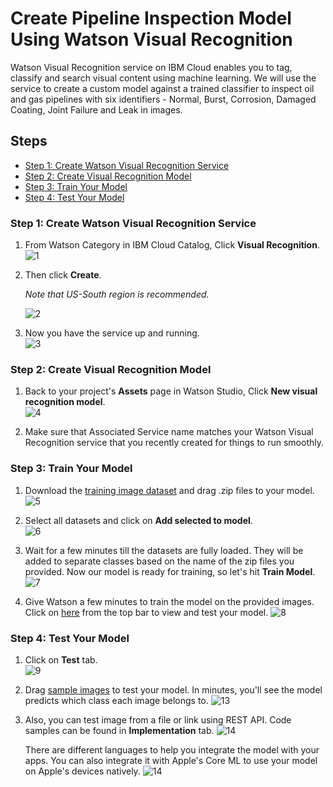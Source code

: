 # Create Pipeline Inspection Model Using Watson Visual Recognition

Watson Visual Recognition service on IBM Cloud enables you to tag, classify and search visual content using machine learning. We will use the service to create a custom model against a trained classifier to inspect oil and gas pipelines with six identifiers - Normal, Burst, Corrosion, Damaged Coating, Joint Failure and Leak in images.

## Steps
- [Step 1: Create Watson Visual Recognition Service](#step-1-create-watson-visual-recognition-service)
- [Step 2: Create Visual Recognition Model](#step-2-create-visual-recognition-model)
- [Step 3: Train Your Model](#step-3-train-your-model)
- [Step 4: Test Your Model](#step-4-test-your-model)

### Step 1: Create Watson Visual Recognition Service
1. From Watson Category in IBM Cloud Catalog, Click **Visual Recognition**.  
![1](https://github.com/xnorax/watson-studio-journey/blob/master/04-PipelineVisualRecognition/imgs/1.jpg?raw=true)

2. Then click **Create**.

    *Note that _US-South_ region is recommended.*

    ![2](https://github.com/xnorax/watson-studio-journey/blob/master/04-PipelineVisualRecognition/imgs/2.jpg?raw=true)


3. Now you have the service up and running.  
![3](https://github.com/xnorax/watson-studio-journey/blob/master/04-PipelineVisualRecognition/imgs/3.jpg?raw=true)

### Step 2: Create Visual Recognition Model
1. Back to your project's **Assets** page in Watson Studio, Click **New visual recognition model**.  
![4](https://github.com/xnorax/watson-studio-journey/blob/master/04-PipelineVisualRecognition/imgs/4.jpg?raw=true)

2. Make sure that Associated Service name matches your Watson Visual Recognition service that you recently created for things to run smoothly.

### Step 3: Train Your Model
1. Download the [training image dataset](https://github.com/xnorax/watson-studio-journey/tree/master/05-AnalyticsDashboard/training-image-dataset) and drag .zip files to your model.
![5](https://github.com/xnorax/watson-studio-journey/blob/master/04-PipelineVisualRecognition/imgs/5.jpg?raw=true)

2. Select all datasets and click on **Add selected to model**.  
![6](https://github.com/xnorax/watson-studio-journey/blob/master/04-PipelineVisualRecognition/imgs/6.jpg?raw=true)

3. Wait for a few minutes till the datasets are fully loaded. They will be added to separate classes based on the name of the zip files you provided. Now our model is ready for training, so let's hit **Train Model**.  
![7](https://github.com/xnorax/watson-studio-journey/blob/master/04-PipelineVisualRecognition/imgs/7.jpg?raw=true)

4. Give Watson a few minutes to train the model on the provided images. Click on <span style="text-decoration:underline">here</span> from the top bar to view and test your model.
![8](https://github.com/xnorax/watson-studio-journey/blob/master/04-PipelineVisualRecognition/imgs/8.jpg?raw=true)

### Step 4: Test Your Model
1. Click on **Test** tab.  
![9](https://github.com/xnorax/watson-studio-journey/blob/master/04-PipelineVisualRecognition/imgs/9.jpg?raw=true)

2. Drag [sample images](https://github.com/xnorax/watson-studio-journey/tree/master/05-AnalyticsDashboard/sample-images) to test your model. In minutes, you'll see the model predicts which class each image belongs to.
![13](https://github.com/xnorax/watson-studio-journey/blob/master/04-PipelineVisualRecognition/imgs/13.jpg?raw=true)

3. Also, you can test image from a file or link using REST API. Code samples can be found in **Implementation** tab.
![14](https://github.com/xnorax/watson-studio-journey/blob/master/04-PipelineVisualRecognition/imgs/15.jpg?raw=true)

    There are different languages to help you integrate the model with your apps. You can also integrate it with Apple's Core ML to use your model on Apple's devices natively.
    ![14](https://github.com/xnorax/watson-studio-journey/blob/master/04-PipelineVisualRecognition/imgs/15.jpg?raw=true)
